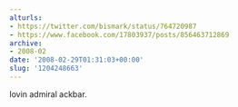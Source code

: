 ```yaml
---
alturls:
- https://twitter.com/bismark/status/764720987
- https://www.facebook.com/17803937/posts/856463712869
archive:
- 2008-02
date: '2008-02-29T01:31:03+00:00'
slug: '1204248663'
---
```


lovin admiral ackbar.

